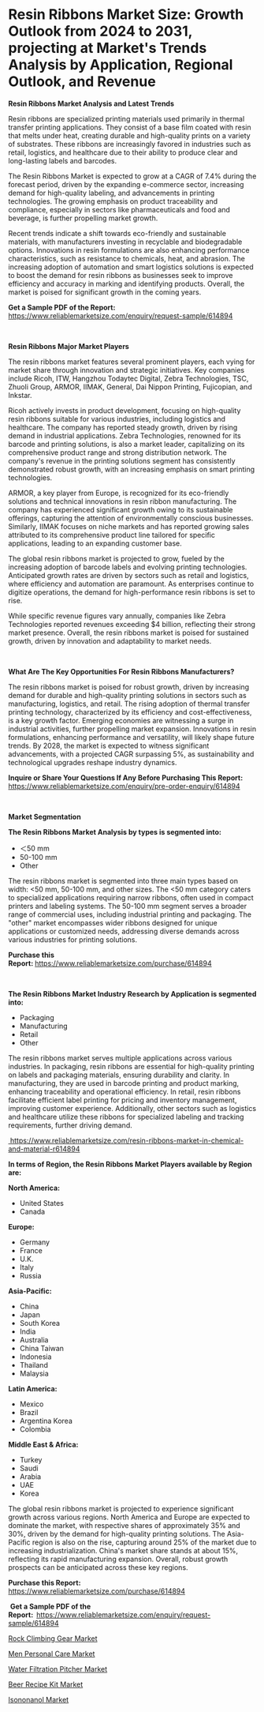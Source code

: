 <p><h1>Resin Ribbons Market Size: Growth Outlook from 2024 to 2031, projecting at Market's Trends Analysis by Application, Regional Outlook, and Revenue</h1></p><p><strong>Resin Ribbons Market Analysis and Latest Trends</strong></p>
<p><p>Resin ribbons are specialized printing materials used primarily in thermal transfer printing applications. They consist of a base film coated with resin that melts under heat, creating durable and high-quality prints on a variety of substrates. These ribbons are increasingly favored in industries such as retail, logistics, and healthcare due to their ability to produce clear and long-lasting labels and barcodes.</p><p>The Resin Ribbons Market is expected to grow at a CAGR of 7.4% during the forecast period, driven by the expanding e-commerce sector, increasing demand for high-quality labeling, and advancements in printing technologies. The growing emphasis on product traceability and compliance, especially in sectors like pharmaceuticals and food and beverage, is further propelling market growth. </p><p>Recent trends indicate a shift towards eco-friendly and sustainable materials, with manufacturers investing in recyclable and biodegradable options. Innovations in resin formulations are also enhancing performance characteristics, such as resistance to chemicals, heat, and abrasion. The increasing adoption of automation and smart logistics solutions is expected to boost the demand for resin ribbons as businesses seek to improve efficiency and accuracy in marking and identifying products. Overall, the market is poised for significant growth in the coming years.</p></p>
<p><strong>Get a Sample PDF of the Report:&nbsp;</strong> <a href="https://www.reliablemarketsize.com/enquiry/request-sample/614894?utm_campaign=1720&utm_medium=2&utm_source=Github&utm_content=ia&utm_term=11122024&utm_id=resin-ribbons">https://www.reliablemarketsize.com/enquiry/request-sample/614894</a></p>
<p>&nbsp;</p>
<p><strong>Resin Ribbons Major Market Players</strong></p>
<p><p>The resin ribbons market features several prominent players, each vying for market share through innovation and strategic initiatives. Key companies include Ricoh, ITW, Hangzhou Todaytec Digital, Zebra Technologies, TSC, Zhuoli Group, ARMOR, IIMAK, General, Dai Nippon Printing, Fujicopian, and Inkstar.</p><p>Ricoh actively invests in product development, focusing on high-quality resin ribbons suitable for various industries, including logistics and healthcare. The company has reported steady growth, driven by rising demand in industrial applications. Zebra Technologies, renowned for its barcode and printing solutions, is also a market leader, capitalizing on its comprehensive product range and strong distribution network. The company's revenue in the printing solutions segment has consistently demonstrated robust growth, with an increasing emphasis on smart printing technologies.</p><p>ARMOR, a key player from Europe, is recognized for its eco-friendly solutions and technical innovations in resin ribbon manufacturing. The company has experienced significant growth owing to its sustainable offerings, capturing the attention of environmentally conscious businesses. Similarly, IIMAK focuses on niche markets and has reported growing sales attributed to its comprehensive product line tailored for specific applications, leading to an expanding customer base.</p><p>The global resin ribbons market is projected to grow, fueled by the increasing adoption of barcode labels and evolving printing technologies. Anticipated growth rates are driven by sectors such as retail and logistics, where efficiency and automation are paramount. As enterprises continue to digitize operations, the demand for high-performance resin ribbons is set to rise.</p><p>While specific revenue figures vary annually, companies like Zebra Technologies reported revenues exceeding $4 billion, reflecting their strong market presence. Overall, the resin ribbons market is poised for sustained growth, driven by innovation and adaptability to market needs.</p></p>
<p>&nbsp;</p>
<p><strong>What Are The Key Opportunities For Resin Ribbons Manufacturers?</strong></p>
<p><p>The resin ribbons market is poised for robust growth, driven by increasing demand for durable and high-quality printing solutions in sectors such as manufacturing, logistics, and retail. The rising adoption of thermal transfer printing technology, characterized by its efficiency and cost-effectiveness, is a key growth factor. Emerging economies are witnessing a surge in industrial activities, further propelling market expansion. Innovations in resin formulations, enhancing performance and versatility, will likely shape future trends. By 2028, the market is expected to witness significant advancements, with a projected CAGR surpassing 5%, as sustainability and technological upgrades reshape industry dynamics.</p></p>
<p><strong>Inquire or Share Your Questions If Any Before Purchasing This Report:</strong> <a href="https://www.reliablemarketsize.com/enquiry/pre-order-enquiry/614894?utm_campaign=1720&utm_medium=2&utm_source=Github&utm_content=ia&utm_term=11122024&utm_id=resin-ribbons">https://www.reliablemarketsize.com/enquiry/pre-order-enquiry/614894</a></p>
<p>&nbsp;</p>
<p><strong>Market Segmentation</strong></p>
<p><strong>The Resin Ribbons Market Analysis by types is segmented into:</strong></p>
<p><ul><li>＜50 mm</li><li>50-100 mm</li><li>Other</li></ul></p>
<p><p>The resin ribbons market is segmented into three main types based on width: <50 mm, 50-100 mm, and other sizes. The <50 mm category caters to specialized applications requiring narrow ribbons, often used in compact printers and labeling systems. The 50-100 mm segment serves a broader range of commercial uses, including industrial printing and packaging. The "other" market encompasses wider ribbons designed for unique applications or customized needs, addressing diverse demands across various industries for printing solutions.</p></p>
<p><strong>Purchase this Report:&nbsp;</strong><a href="https://www.reliablemarketsize.com/purchase/614894?utm_campaign=1720&utm_medium=2&utm_source=Github&utm_content=ia&utm_term=11122024&utm_id=resin-ribbons">https://www.reliablemarketsize.com/purchase/614894</a></p>
<p>&nbsp;</p>
<p><strong>The Resin Ribbons Market Industry Research by Application is segmented into:</strong></p>
<p><ul><li>Packaging</li><li>Manufacturing</li><li>Retail</li><li>Other</li></ul></p>
<p><p>The resin ribbons market serves multiple applications across various industries. In packaging, resin ribbons are essential for high-quality printing on labels and packaging materials, ensuring durability and clarity. In manufacturing, they are used in barcode printing and product marking, enhancing traceability and operational efficiency. In retail, resin ribbons facilitate efficient label printing for pricing and inventory management, improving customer experience. Additionally, other sectors such as logistics and healthcare utilize these ribbons for specialized labeling and tracking requirements, further driving demand.</p></p>
<p><a href="https://www.reliablemarketsize.com/resin-ribbons-market-in-chemical-and-material-r614894?utm_campaign=1720&utm_medium=2&utm_source=Github&utm_content=ia&utm_term=11122024&utm_id=resin-ribbons">&nbsp;https://www.reliablemarketsize.com/resin-ribbons-market-in-chemical-and-material-r614894</a></p>
<p><strong>In terms of Region, the Resin Ribbons Market Players available by Region are:</strong></p>
<p>
    <p> <strong> North America: </strong>
        <ul>
            <li>United States</li>
            <li>Canada</li>
        </ul>
        </p> 
    <p> <strong> Europe: </strong>
        <ul>
            <li>Germany</li>
            <li>France</li>
            <li>U.K.</li>
            <li>Italy</li>
            <li>Russia</li>
        </ul>
        </p> 
    <p> <strong> Asia-Pacific: </strong>
        <ul>
            <li>China</li>
            <li>Japan</li>
            <li>South Korea</li>
            <li>India</li>
            <li>Australia</li>
            <li>China Taiwan</li>
            <li>Indonesia</li>
            <li>Thailand</li>
            <li>Malaysia</li>
        </ul>
        </p> 
    <p> <strong> Latin America: </strong>
        <ul>
            <li>Mexico</li>
            <li>Brazil</li>
            <li>Argentina Korea</li>
            <li>Colombia</li>
        </ul>
        </p> 
    <p> <strong> Middle East & Africa: </strong>
        <ul>
            <li>Turkey</li>
            <li>Saudi</li>
            <li>Arabia</li>
            <li>UAE</li>
            <li>Korea</li>
        </ul>
    </p>
    </p>
<p><p>The global resin ribbons market is projected to experience significant growth across various regions. North America and Europe are expected to dominate the market, with respective shares of approximately 35% and 30%, driven by the demand for high-quality printing solutions. The Asia-Pacific region is also on the rise, capturing around 25% of the market due to increasing industrialization. China's market share stands at about 15%, reflecting its rapid manufacturing expansion. Overall, robust growth prospects can be anticipated across these key regions.</p></p>
<p><strong>Purchase this Report: </strong><a href="https://www.reliablemarketsize.com/purchase/614894?utm_campaign=1720&utm_medium=2&utm_source=Github&utm_content=ia&utm_term=11122024&utm_id=resin-ribbons">https://www.reliablemarketsize.com/purchase/614894</a></p>
<p>&nbsp;<strong>Get a Sample PDF of the Report:&nbsp;&nbsp;</strong><a href="https://www.reliablemarketsize.com/enquiry/request-sample/614894?utm_campaign=1720&utm_medium=2&utm_source=Github&utm_content=ia&utm_term=11122024&utm_id=resin-ribbons">https://www.reliablemarketsize.com/enquiry/request-sample/614894</a></p>
<p><strong></strong></p>
<p><p><a href="https://www.linkedin.com/pulse/rev-athenaur-okk4f?utm_campaign=1720&utm_medium=2&utm_source=Github&utm_content=ia&utm_term=11122024&utm_id=resin-ribbons">Rock Climbing Gear Market</a></p><p><a href="https://www.linkedin.com/pulse/men-personal-care-market-research-industry-data-forecasted-uymwf?utm_campaign=1720&utm_medium=2&utm_source=Github&utm_content=ia&utm_term=11122024&utm_id=resin-ribbons">Men Personal Care Market</a></p><p><a href="https://www.linkedin.com/pulse/water-filtration-pitcher-market-growth-study-provides-comprehensive-4kxyf?utm_campaign=1720&utm_medium=2&utm_source=Github&utm_content=ia&utm_term=11122024&utm_id=resin-ribbons">Water Filtration Pitcher Market</a></p><p><a href="https://www.linkedin.com/pulse/beer-recipe-kit-market-demand-forecast-102-cagr-growth-from-2024-assyf?utm_campaign=1720&utm_medium=2&utm_source=Github&utm_content=ia&utm_term=11122024&utm_id=resin-ribbons">Beer Recipe Kit Market</a></p><p><a href="https://www.linkedin.com/pulse/forecasted-growth-isononanol-market-analyzing-trends-competition-n1alc?utm_campaign=1720&utm_medium=2&utm_source=Github&utm_content=ia&utm_term=11122024&utm_id=resin-ribbons">Isononanol Market</a></p></p>